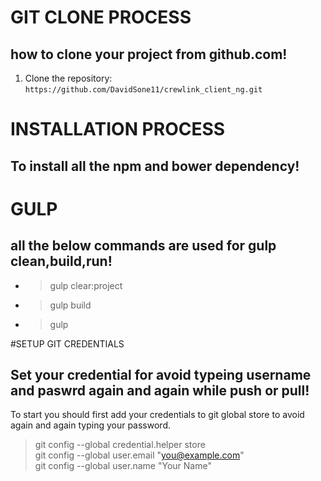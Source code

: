 

# GIT CLONE PROCESS
## how to clone your project from github.com!
1. Clone the repository: `https://github.com/DavidSone11/crewlink_client_ng.git`

# INSTALLATION PROCESS
## To install all the npm and bower dependency!

# GULP
## all the below commands are used for gulp clean,build,run!
* >gulp clear:project <br />
* >gulp build <br />
* >gulp <br />



#SETUP GIT CREDENTIALS
## Set your credential for avoid typeing username and paswrd again and again while push or pull!
To start you should first add your credentials to git global store to avoid again and again typing your password. <br />
 > git config --global credential.helper store <br />
 > git config --global user.email "you@example.com" <br />
 > git config --global user.name "Your Name" <br />